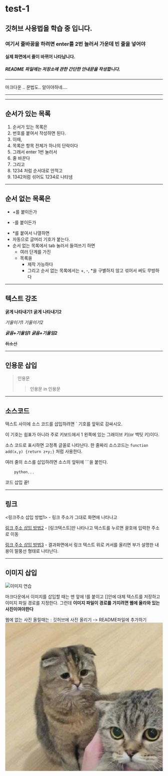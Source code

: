 # test-1
## 깃허브 사용법을 학습 중 입니다.
### 여기서 줄바꿈을 하려면 enter를 2번 눌러서 가운데 빈 줄을 넣어야

#### 실제 화면에서 줄이 바뀌어 나타납니다.
                                                                        
##### README 파일에는 저장소에 관한 간단한 안내문을 작성합니다.

--------------------------------------------------------------------------------
마크다운 .. 문법도.. 알아야하네.... 

---
- - - - - - - - - - -  - - - - --

## 순서가 있는 목록
1. 순서가 있는 목록은
2. 번호를 붙여서 작성하면 된다.
3. 이때,
4. 목록은 항목 전체가 하나의 단락이다
5. 그래서 enter 1번 눌러서
6. 줄 바꾼다
7. 그리고
8. 1234 처럼 순서대로 안적고
9. 1342처럼 섞어도 1234로 나타냄
    
---------------------------------------------------
## 순서 없는 목록은
+ +를 붙이든가
- -를 붙이든가
* *를 붙여서 나열하면
* 자동으로 글머리 기호가 붙는다.
* 순서 없는 목록에서 tab 눌러서 들여쓰기 하면
  * 여러 단계를 가진
  + 목록을
     - 제작 가능하다
     - 그리고 순서 없는 목록에서는 +, -, *을 구별하지 않고 섞어서 써도 무방하다
       
---------------------------------------------------------------------------------------
## 텍스트 강조 
**굵게 나타내기1**   __굵게 나타내기2__

*기울이기1*  _기울이기2_

***굵음+기울임1***   ___굵음+기울임2___

~~취소선~~

------------------------------------------------------------------------------------------
## 인용문 삽입
> 인용문
> > 인용문 in 인용문

-------------------------------------------------------------------------------------------
## 소스코드
텍스트 사이에 소스 코드를 삽입하려면 ` 기호를 앞뒤로 감싸시오.

이 기호는 쉽표가 아니라 주로 키보드에서 1 왼쪽에 있는 그래이브 키(or 백팃 키)이다.

소스 코드로 표시하면 고정폭 글꼴로 나타난다.
한 줄짜리 소스코드는 `function add(x,y) {return z+y;}` 처럼 사용한다. 

여러 줄의 소스를 삽입하려면 소스의 앞뒤에 ```을 붙인다.
``` Javascript
    python,,,
```
코드 삽입 끝!

---------------------------------------------------------------------------------------
## 링크
<링크주소 삽입 방법1> - 링크 주소가 그대로 화면에 나타나고

[링크 주소 삽입 방법2](링크주소) - [링크텍스트]만 나타나고 텍스트를 누르면 괄호에 입력한 주소로 이동

[링크 주소 삽입 방법3](링크주소,"부가설명") - 결과화면에서 링크 텍스트 위로 커서를 올리면 부가 설명한 내용이 말풍선 형태로 나타난다. 

------------------------------------------------------------------------------------------
## 이미지 삽입
![이미지 연습](https://previews.123rf.com/images/ewastudio/ewastudio1203/ewastudio120300335/12980506-%EC%95%84%EB%A6%84%EB%8B%A4%EC%9A%B4-%EB%B6%84%ED%99%8D%EC%83%89-%EB%B2%9A%EA%BD%83-%ED%94%BC%EB%8A%94-%EC%82%AC%EC%BF%A0%EB%9D%BC-%EA%BD%83.jpg)

마크다운에서 이미지를 삽입할 때는 맨 앞에 !를 붙이고 []안에 대체 텍스트를 저장하고 이미지 파일 경로를 지정한다. 그런데 **이미지 파일이 경로를 가지려면 웹에 올라와 있는 사진이여야한다** 

웹에 없는 사진 올릴때는 : 깃허브에 사진 올리기 -> README파일에 추가하기
![고양님](./images/고양이1.jpg)
